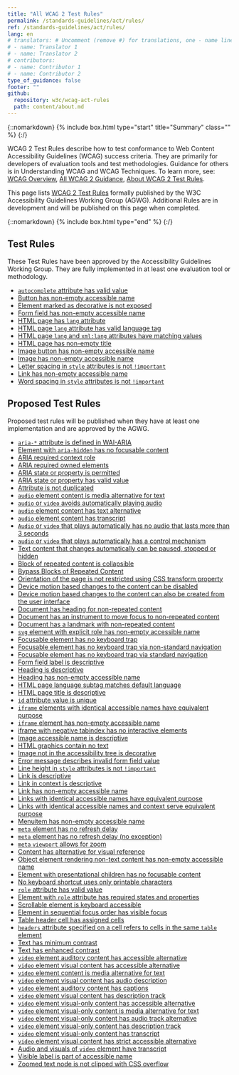 ```yaml
---
title: "All WCAG 2 Test Rules"
permalink: /standards-guidelines/act/rules/
ref: /standards-guidelines/act/rules/
lang: en
# translators: # Uncomment (remove #) for translations, one - name line per translator.
# - name: Translator 1
# - name: Translator 2
# contributors:
# - name: Contributor 1
# - name: Contributor 2
type_of_guidance: false
footer: ""
github:
  repository: w3c/wcag-act-rules
  path: content/about.md
---
```


{::nomarkdown}
{% include box.html type="start" title="Summary" class="" %}
{:/}

WCAG 2 Test Rules describe how to test conformance to Web Content Accessibility Guidelines (WCAG) success criteria. They are primarily for developers of evaluation tools and test methodologies. Guidance for others is in Understanding WCAG and WCAG Techniques. To learn more, see: [WCAG Overview](https://www.w3.org/WAI/standards-guidelines/wcag/), [All WCAG 2 Guidance](https://www.w3.org/WAI/standards-guidelines/wcag/docs/), [About WCAG 2 Test Rules](https://www.w3.org/WAI/standards-guidelines/act/rules/about/).

This page lists [WCAG 2 Test Rules](https://www.w3.org/WAI/standards-guidelines/act/) formally published by the W3C Accessibility Guidelines Working Group (AGWG). Additional Rules are in development and will be published on this page when completed.

{::nomarkdown}
{% include box.html type="end" %}
{:/}

## Test Rules

These Test Rules have been approved by the Accessibility Guidelines Working Group. They are fully implemented in at least one evaluation tool or methodology.

* [`autocomplete` attribute has valid value](/standards-guidelines/act/rules/autocomplete-valid-value-73f2c2/)
* [Button has non-empty accessible name](/standards-guidelines/act/rules/button-non-empty-accessible-name-97a4e1/)
* [Element marked as decorative is not exposed](/standards-guidelines/act/rules/element-marked-decorative-is-not-exposed-46ca7f/)
* [Form field has non-empty accessible name](/standards-guidelines/act/rules/form-field-non-empty-accessible-name-e086e5/)
* [HTML page has `lang` attribute](/standards-guidelines/act/rules/html-page-lang-b5c3f8/)
* [HTML page `lang` attribute has valid language tag](/standards-guidelines/act/rules/html-page-lang-valid-bf051a/)
* [HTML page `lang` and `xml:lang` attributes have matching values](/standards-guidelines/act/rules/html-page-lang-xml-lang-match-5b7ae0/)
* [HTML page has non-empty title](/standards-guidelines/act/rules/html-page-non-empty-title-2779a5/)
* [Image button has non-empty accessible name](/standards-guidelines/act/rules/image-button-non-empty-accessible-name-59796f/)
* [Image has non-empty accessible name](/standards-guidelines/act/rules/image-non-empty-accessible-name-23a2a8/)
* [Letter spacing in `style` attributes is not `!important`](/standards-guidelines/act/rules/letter-spacing-not-important-24afc2/)
* [Link has non-empty accessible name](/standards-guidelines/act/rules/link-non-empty-accessible-name-c487ae/)
* [Word spacing in `style` attributes is not `!important`](/standards-guidelines/act/rules/word-spacing-not-important-9e45ec/)

## Proposed Test Rules

Proposed test rules will be published when they have at least one implementation and are approved by the AGWG.

* [`aria-*` attribute is defined in WAI-ARIA](/standards-guidelines/act/rules/aria-attr-defined-5f99a7/)
* [Element with `aria-hidden` has no focusable content](/standards-guidelines/act/rules/aria-hidden-no-focusable-content-6cfa84/)
* [ARIA required context role](/standards-guidelines/act/rules/aria-required-context-role-ff89c9/)
* [ARIA required owned elements](/standards-guidelines/act/rules/aria-required-owned-element-bc4a75/)
* [ARIA state or property is permitted](/standards-guidelines/act/rules/aria-state-or-property-permitted-5c01ea/)
* [ARIA state or property has valid value](/standards-guidelines/act/rules/aria-state-or-property-valid-value-6a7281/)
* [Attribute is not duplicated](/standards-guidelines/act/rules/attr-not-duplicated-e6952f/)
* [`audio` element content is media alternative for text](/standards-guidelines/act/rules/audio-as-media-alternative-afb423/)
* [`audio` or `video` avoids automatically playing audio](/standards-guidelines/act/rules/audio-or-video-avoids-automatically-playing-audio-80f0bf/)
* [`audio` element content has text alternative](/standards-guidelines/act/rules/audio-text-alternative-e7aa44/)
* [`audio` element content has transcript](/standards-guidelines/act/rules/audio-transcript-2eb176/)
* [`Audio` or `video` that plays automatically has no audio that lasts more than 3 seconds](/standards-guidelines/act/rules/auto-play-audio-does-not-exceed-3-seconds-aaa1bf/)
* [`audio` or `video` that plays automatically has a control mechanism](/standards-guidelines/act/rules/auto-play-audio-has-control-mechanism-4c31df/)
* [Text content that changes automatically can be paused, stopped or hidden](/standards-guidelines/act/rules/auto-update-text-efbfc7/)
* [Block of repeated content is collapsible](/standards-guidelines/act/rules/block-collapsible-3e12e1/)
* [Bypass Blocks of Repeated Content](/standards-guidelines/act/rules/bypass-blocks-cf77f2/)
* [Orientation of the page is not restricted using CSS transform property](/standards-guidelines/act/rules/css-restrict-orientation-b33eff/)
* [Device motion based changes to the content can be disabled](/standards-guidelines/act/rules/device-motion-disabled-c249d5/)
* [Device motion based changes to the content can also be created from the user interface](/standards-guidelines/act/rules/device-motion-user-interface-7677a9/)
* [Document has heading for non-repeated content](/standards-guidelines/act/rules/document-has-headings-for-non-repeated-content-047fe0/)
* [Document has an instrument to move focus to non-repeated content](/standards-guidelines/act/rules/document-has-instrument-to-non-repeated-content-ye5d6e/)
* [Document has a landmark with non-repeated content](/standards-guidelines/act/rules/document-has-landmark-with-non-repeated-content-b40fd1/)
* [`svg` element with explicit role has non-empty accessible name](/standards-guidelines/act/rules/explicit-SVG-image-non-empty-accessible-name-7d6734/)
* [Focusable element has no keyboard trap](/standards-guidelines/act/rules/focusable-no-keyboard-trap-80af7b/)
* [Focusable element has no keyboard trap via non-standard navigation](/standards-guidelines/act/rules/focusable-no-keyboard-trap-non-standard-nav-ebe86a/)
* [Focusable element has no keyboard trap via standard navigation](/standards-guidelines/act/rules/focusable-no-keyboard-trap-standard-nav-a1b64e/)
* [Form field label is descriptive](/standards-guidelines/act/rules/form-field-label-descriptive-cc0f0a/)
* [Heading is descriptive](/standards-guidelines/act/rules/heading-descriptive-b49b2e/)
* [Heading has non-empty accessible name](/standards-guidelines/act/rules/heading-non-empty-accessible-name-ffd0e9/)
* [HTML page language subtag matches default language](/standards-guidelines/act/rules/html-page-lang-matches-default-ucwvc8/)
* [HTML page title is descriptive](/standards-guidelines/act/rules/html-page-title-descriptive-c4a8a4/)
* [`id` attribute value is unique](/standards-guidelines/act/rules/id-value-unique-3ea0c8/)
* [`iframe` elements with identical accessible names have equivalent purpose](/standards-guidelines/act/rules/iframe-identical-name-equivalent-purpose-4b1c6c/)
* [`iframe` element has non-empty accessible name](/standards-guidelines/act/rules/iframe-non-empty-accessible-name-cae760/)
* [iframe with negative tabindex has no interactive elements](/standards-guidelines/act/rules/iframe-not-focusable-has-no-interactive-content-akn7bn/)
* [Image accessible name is descriptive](/standards-guidelines/act/rules/image-accessible-name-descriptive-qt1vmo/)
* [HTML graphics contain no text](/standards-guidelines/act/rules/image-no-text-0va7u6/)
* [Image not in the accessibility tree is decorative](/standards-guidelines/act/rules/image-not-in-acc-tree-is-decorative-e88epe/)
* [Error message describes invalid form field value](/standards-guidelines/act/rules/invalid-form-field-value-36b590/)
* [Line height in `style` attributes is not `!important`](/standards-guidelines/act/rules/line-height-not-important-78fd32/)
* [Link is descriptive](/standards-guidelines/act/rules/link-alone-descriptive-aizyf1/)
* [Link in context is descriptive](/standards-guidelines/act/rules/link-in-context-descriptive-5effbb/)
* [Link has non-empty accessible name](/standards-guidelines/act/rules/link-non-empty-accessible-name-c487ae/)
* [Links with identical accessible names have equivalent purpose](/standards-guidelines/act/rules/links-identical-name-equivalent-purpose-b20e66/)
* [Links with identical accessible names and context serve equivalent purpose](/standards-guidelines/act/rules/links-with-identical-names-and-context-serve-equivalent-purpose-fd3a94/)
* [Menuitem has non-empty accessible name](/standards-guidelines/act/rules/menuitem-non-empty-name-m6b1q3/)
* [`meta` element has no refresh delay](/standards-guidelines/act/rules/meta-refresh-no-delay-bc659a/)
* [`meta` element has no refresh delay (no exception)](/standards-guidelines/act/rules/meta-refresh-no-delay-no-exception-bisz58/)
* [`meta` `viewport` allows for zoom](/standards-guidelines/act/rules/meta-viewport-b4f0c3/)
* [Content has alternative for visual reference](/standards-guidelines/act/rules/non-visual-reference-alternative-9bd38c/)
* [Object element rendering non-text content has non-empty accessible name](/standards-guidelines/act/rules/object-has-acessible-name-8fc3b6/)
* [Element with presentational children has no focusable content](/standards-guidelines/act/rules/presentational-children-no-focusable-content-307n5z/)
* [No keyboard shortcut uses only printable characters](/standards-guidelines/act/rules/printable-characters-shortcut-ffbc54/)
* [`role` attribute has valid value](/standards-guidelines/act/rules/role-attribute-valid-value-674b10/)
* [Element with `role` attribute has required states and properties](/standards-guidelines/act/rules/role-required-states-and-properties-4e8ab6/)
* [Scrollable element is keyboard accessible](/standards-guidelines/act/rules/scrollable-element-keyboard-accessible-0ssw9k/)
* [Element in sequential focus order has visible focus](/standards-guidelines/act/rules/sequentially-focusable-element-has-visible-focus-oj04fd/)
* [Table header cell has assigned cells](/standards-guidelines/act/rules/table-header-cell-has-assigned-cells-d0f69e/)
* [`headers` attribute specified on a cell refers to cells in the same `table` element](/standards-guidelines/act/rules/table-headers-attribute-refer-to-data-cells-a25f45/)
* [Text has minimum contrast](/standards-guidelines/act/rules/text-contrast-afw4f7/)
* [Text has enhanced contrast](/standards-guidelines/act/rules/text-contrast-enhanced-09o5cg/)
* [`video` element auditory content has accessible alternative](/standards-guidelines/act/rules/video-alternative-for-auditory-eac66b/)
* [`video` element visual content has accessible alternative](/standards-guidelines/act/rules/video-alternative-for-visual-c5a4ea/)
* [`video` element content is media alternative for text](/standards-guidelines/act/rules/video-as-media-alternative-ab4d13/)
* [`video` element visual content has audio description](/standards-guidelines/act/rules/video-audio-description-1ea59c/)
* [`video` element auditory content has captions](/standards-guidelines/act/rules/video-captions-f51b46/)
* [`video` element visual content has description track](/standards-guidelines/act/rules/video-description-track-f196ce/)
* [`video` element visual-only content has accessible alternative](/standards-guidelines/act/rules/video-only-alternative-for-visual-c3232f/)
* [`video` element visual-only content is media alternative for text](/standards-guidelines/act/rules/video-only-as-media-alternative-fd26cf/)
* [`video` element visual-only content has audio track alternative](/standards-guidelines/act/rules/video-only-audio-track-d7ba54/)
* [`video` element visual-only content has description track](/standards-guidelines/act/rules/video-only-description-track-ac7dc6/)
* [`video` element visual-only content has transcript](/standards-guidelines/act/rules/video-only-transcript-ee13b5/)
* [`video` element visual content has strict accessible alternative](/standards-guidelines/act/rules/video-strict-alternative-for-visual-1ec09b/)
* [Audio and visuals of `video` element have transcript](/standards-guidelines/act/rules/video-transcript-1a02b0/)
* [Visible label is part of accessible name](/standards-guidelines/act/rules/visible-label-in-accessible-name-2ee8b8/)
* [Zoomed text node is not clipped with CSS overflow](/standards-guidelines/act/rules/zoom-text-no-overflow-clipping-59br37/)
